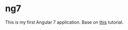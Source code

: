 # ng7
This is my first Angular 7 application. Base on <a href="https://coursetro.com/posts/code/171/Angular-7-Tutorial---Learn-Angular-7-by-Example" target="_blank">this</a> tutorial.
